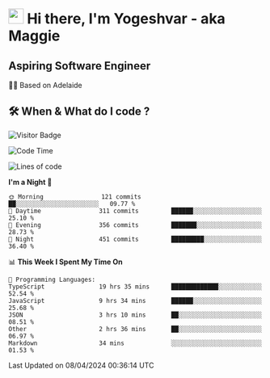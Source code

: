 <h1><img src="https://emojis.slackmojis.com/emojis/images/1531849430/4246/blob-sunglasses.gif?1531849430" width="30"/> Hi there, I'm Yogeshvar - aka Maggie</h1>

## Aspiring Software Engineer
🏂🏻  Based on Adelaide 

## 🛠 When & What do I code ?  

![Visitor Badge](https://visitor-badge.feriirawann.repl.co?username=yogeshvar&repo=yogeshvar&label=Visitors&style=plastic&color=%23457BFF&contentType=svg)

<!--START_SECTION:waka-->
![Code Time](http://img.shields.io/badge/Code%20Time-2%2C827%20hrs%2026%20mins-blue)

![Lines of code](https://img.shields.io/badge/From%20Hello%20World%20I%27ve%20Written-4.1%20million%20lines%20of%20code-blue)

**I'm a Night 🦉** 

```text
🌞 Morning                121 commits         ██░░░░░░░░░░░░░░░░░░░░░░░   09.77 % 
🌆 Daytime                311 commits         ██████░░░░░░░░░░░░░░░░░░░   25.10 % 
🌃 Evening                356 commits         ███████░░░░░░░░░░░░░░░░░░   28.73 % 
🌙 Night                  451 commits         █████████░░░░░░░░░░░░░░░░   36.40 % 
```


📊 **This Week I Spent My Time On** 

```text
💬 Programming Languages: 
TypeScript               19 hrs 35 mins      █████████████░░░░░░░░░░░░   52.54 % 
JavaScript               9 hrs 34 mins       ██████░░░░░░░░░░░░░░░░░░░   25.68 % 
JSON                     3 hrs 10 mins       ██░░░░░░░░░░░░░░░░░░░░░░░   08.51 % 
Other                    2 hrs 36 mins       ██░░░░░░░░░░░░░░░░░░░░░░░   06.97 % 
Markdown                 34 mins             ░░░░░░░░░░░░░░░░░░░░░░░░░   01.53 % 
```


 Last Updated on 08/04/2024 00:36:14 UTC
<!--END_SECTION:waka-->
